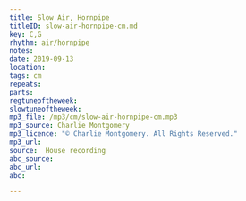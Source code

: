 ```yaml
---
title: Slow Air, Hornpipe
titleID: slow-air-hornpipe-cm.md
key: C,G
rhythm: air/hornpipe
notes:
date: 2019-09-13
location:
tags: cm
repeats:
parts:
regtuneoftheweek:
slowtuneoftheweek:
mp3_file: /mp3/cm/slow-air-hornpipe-cm.mp3
mp3_source: Charlie Montgomery
mp3_licence: "© Charlie Montgomery. All Rights Reserved."
mp3_url:
source:  House recording
abc_source:
abc_url:
abc:

---
```

